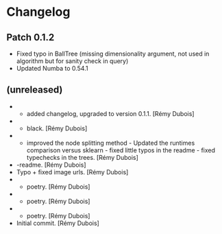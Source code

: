 Changelog
=========


Patch 0.1.2
------------
- Fixed typo in BallTree (missing dimensionality argument, not used in algorithm but for sanity check in query)
- Updated Numba to 0.54.1


(unreleased)
------------
- - added changelog, upgraded to version 0.1.1. [Rémy Dubois]
- - black. [Rémy Dubois]
- - improved the node splitting method - Updated the runtimes comparison
  versus sklearn - fixed little typos in the readme - fixed typechecks
  in the trees. [Rémy Dubois]
- -readme. [Rémy Dubois]
- Typo + fixed image urls. [Rémy Dubois]
- - poetry. [Rémy Dubois]
- - poetry. [Rémy Dubois]
- - poetry. [Rémy Dubois]
- Initial commit. [Rémy Dubois]


